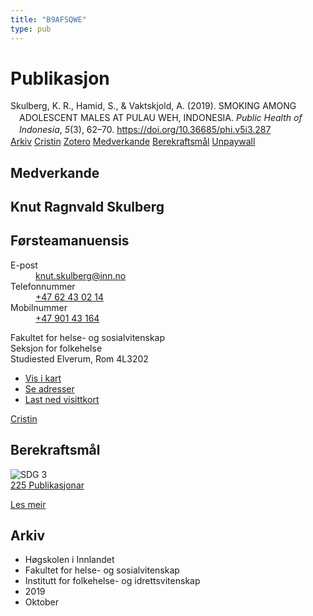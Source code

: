 ```yaml
---
title: "B9AFSQWE"
type: pub
---
```

<h1>Publikasjon</h1>
<article id="csl-bib-container-B9AFSQWE" class="csl-bib-container">
  <div class="csl-bib-body" style="line-height: 1.35; padding-left: 1em; text-indent:-1em;">
  <div class="csl-entry">Skulberg, K. R., Hamid, S., &amp; Vaktskjold, A. (2019). SMOKING AMONG ADOLESCENT MALES AT PULAU WEH, INDONESIA. <i>Public Health of Indonesia</i>, <i>5</i>(3), 62&#x2013;70. <a href="https://doi.org/10.36685/phi.v5i3.287">https://doi.org/10.36685/phi.v5i3.287</a></div>
</div>
  <div class="csl-bib-buttons">
    <a href="#taxonomy-article-B9AFSQWE" class="csl-bib-button">Arkiv</a>
    <a href alt="Cristin URL" class="csl-bib-button">Cristin</a>
    <a href alt="Zotero URL" class="csl-bib-button">Zotero</a>
    <a href="#contributors-article-B9AFSQWE" class="csl-bib-button">Medverkande</a>
    <a href="#sdg-article-B9AFSQWE" class="csl-bib-button">Berekraftsmål</a>
    <a href="http://stikbar.org/ycabpublisher/index.php/PHI/article/download/287/pdf" class="csl-bib-button">Unpaywall</a>
  </div>
  <div id="csl-bib-meta-container-B9AFSQWE"></div>
</article>
<div id="csl-bib-meta-B9AFSQWE" class="csl-bib-meta">
  <article id="contributors-article-B9AFSQWE" class="contributors-article">
    <h1>Medverkande</h1>
    <div class="personas">
<div class="vrtx-hinn-person-card">
<div class="photo">
<i class="lar la-user-circle missing-person"></i>
</div>
<div class="info">
<hgroup><h1>Knut Ragnvald Skulberg</h1>
<h2>Førsteamanuensis</h2>
</hgroup><dl>
<dt>E-post</dt>
<dd>
<a href="mailto:knut.skulberg@inn.no">knut.skulberg@inn.no</a>
</dd>
<dt>Telefonnummer</dt>
<dd><a href="tel:+4762430214">
+47 62 43 02 14
</a></dd>
<dt>Mobilnummer</dt>
<dd><a href="tel:+4790143164">
+47 901 43 164
</a></dd>
</dl>
<p>
Fakultet for helse- og sosialvitenskap<br>
Seksjon for folkehelse<br>
Studiested Elverum,
Rom 4L3202
</p>
<ul class="vrtx-hinn-links">
<li><a href="https://www.google.com/maps?q=60.88177,11.53669">Vis i kart</a></li>
<li><a href="https://www.inn.no/finn-en-ansatt/knut-skulberg.html#vrtx-hinn-addresses">Se adresser</a></li>
<li><a href="https://www.inn.no/finn-en-ansatt/knut-skulberg.html?vrtx=vcf">Last ned visittkort</a></li>
</ul>
</div>
</div>
<a href="https://app.cristin.no/persons/show.jsf?id=9616" alt="Cristin URL" class="personas-cristin">Cristin</a>
</div>
  </article>
  <article id="sdg-article-B9AFSQWE" class="sdg-article">
    <h1>Berekraftsmål</h1>
    <div class="sdg-container"><div id="sdg3" class="sdg">
<img src="{{< params subfolder >}}images/sdg/sdg03_no.png" class="image" alt="SDG 3">
<div class="sdg-overlay">
<a href="{{< params subfolder >}}no/archive/?sdg=3#archive" class="sdg-publication-count"><span>225</span> Publikasjonar</a>
<p><a href="https://www.fn.no/om-fn/fns-baerekraftsmaal/god-helse-og-livskvalitet?lang=nno-NO" class="sdg-read-more">Les meir</a></p>
</div>
</div></div>
  </article>
  <article id="taxonomy-article-B9AFSQWE" class="taxonomy-article">
    <h1>Arkiv</h1>
    <ul>
      <li>Høgskolen i Innlandet</li>
      <li>Fakultet for helse- og sosialvitenskap</li>
      <li>Institutt for folkehelse- og idrettsvitenskap</li>
      <li>2019</li>
      <li>Oktober</li>
    </ul>
  </article>
</div>
